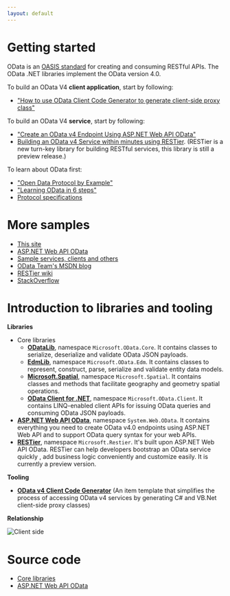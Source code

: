 ```yaml
---
layout: default
---
```


# Getting started

OData is an [OASIS standard](https://www.oasis-open.org/committees/tc_home.php?wg_abbrev=odata) for creating and consuming RESTful APIs. The OData .NET libraries implement the OData version 4.0.

To build an OData V4 **client application**, start by following:

- ["How to use OData Client Code Generator to generate client-side proxy class"](http://blogs.msdn.com/b/odatateam/archive/2014/03/12/how-to-use-odata-client-code-generator-to-generate-client-side-proxy-class.aspx)

To build an OData V4 **service**, start by following:

- ["Create an OData v4 Endpoint Using ASP.NET Web API OData"](http://www.asp.net/web-api/overview/odata-support-in-aspnet-web-api/odata-v4/create-an-odata-v4-endpoint)
- [Building an OData v4 Service within minutes using RESTier](https://github.com/OData/RESTier/wiki/%5BSamples-1%5D-Getting-started---basic). (RESTier is a new turn-key library for building RESTful services, this library is still a preview release.)

To learn about OData first:

- ["Open Data Protocol by Example"](http://msdn.microsoft.com/en-us/library/ff478141.aspx)
- ["Learning OData in 6 steps"](http://www.odata.org)
- [Protocol specifications](https://www.oasis-open.org/committees/tc_home.php?wg_abbrev=odata#technical)

# More samples

- [This site]({{site.baseurl}}/samples)
- [ASP.NET Web API OData](https://aspnet.codeplex.com/SourceControl/latest#Samples/WebApi/OData/v4/)
- [Sample services, clients and others](https://github.com/OData/ODataSamples)
- [OData Team's MSDN blog](http://blogs.msdn.com/b/odatateam/)
- [RESTier wiki](https://github.com/OData/RESTier/wiki)
- [StackOverflow](http://stackoverflow.com/questions/tagged/odata)

# Introduction to libraries and tooling

**Libraries**

- Core libraries
	- [**ODataLib**](http://www.nuget.org/packages/Microsoft.OData.Core/), namespace `Microsoft.OData.Core`. It contains classes to serialize, deserialize and validate OData JSON payloads.
	- [**EdmLib**](http://www.nuget.org/packages/Microsoft.OData.Edm/), namespace `Microsoft.OData.Edm`. It contains classes to represent, construct, parse, serialize and validate entity data models.
	- [**Microsoft.Spatial**](http://www.nuget.org/packages/Microsoft.Spatial/), namespace `Microsoft.Spatial`. It contains classes and methods that facilitate geography and geometry spatial operations.
    - [**OData Client for .NET**](http://www.nuget.org/packages/Microsoft.OData.Client/), namespace `Microsoft.OData.Client`. It contains LINQ-enabled client APIs for issuing OData queries and consuming OData JSON payloads.
- [**ASP.NET Web API OData**](http://www.nuget.org/packages/Microsoft.AspNet.OData/), namespace `System.Web.OData`. It contains everything you need to create OData v4.0 endpoints using ASP.NET Web API and to support OData query syntax for your web APIs.
- **[RESTier](http://www.nuget.org/packages/Microsoft.Restier/0.1.0-pre)**, namespace `Microsoft.Restier`. It's built upon ASP.NET Web API OData.  RESTier can help developers bootstrap an OData service quickly , add business logic conveniently and customize easily. It is currently a preview version.

**Tooling**

- [**OData v4 Client Code Generator**](https://visualstudiogallery.msdn.microsoft.com/9b786c0e-79d1-4a50-89a5-125e57475937) (An item template that simplifies the process of accessing OData v4 services by generating C# and VB.Net client-side proxy classes)

**Relationship**

![Client side]({{site.baseurl}}/assets/library-relationship.png)

# Source code

- [Core libraries](https://github.com/odata/odata.net)
- [ASP.NET Web API OData](http://aspnetwebstack.codeplex.com/SourceControl/latest#OData/)

